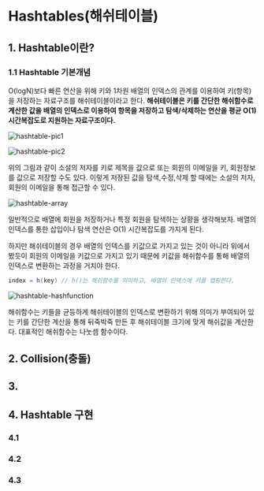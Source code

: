 # Hashtables(해쉬테이블)

## 1. Hashtable이란?

### 1.1 Hashtable 기본개념

O(logN)보다 빠른 연산을 위해 키와 1차원 배열의 인덱스의 관계를 이용하여 키(항목)을 저장하는 자료구조를 해쉬테이블이라고 한다. **해쉬테이블은 키를 간단한 해쉬함수로 계산한 값을 배열의 인덱스로 이용하여 항목을 저장하고 탐색/삭제하는 연산을 평균 O(1) 시간복잡도로 지원하는 자료구조이다.**

![hashtable-pic1]()

![hashtable-pic2]()

위의 그림과 같이 소설의 저자를 키로 제목을 값으로 또는 회원의 이메일을 키, 회원정보를 값으로 저장할 수도 있다. 이렇게 저장된 값을 탐색,수정,삭제 할 때에는 소설의 저자, 회원의 이메일을 통해 접근할 수 있다.

![hashtable-array]()

일반적으로 배열에 회원을 저장하거나 특정 회원을 탐색하는 상황을 생각해보자. 배열의 인덱스를 통한 삽입이나 탐색 연산은 O(1) 시간복잡도를 가지게 된다.

하지만 해쉬테이블의 경우 배열의 인덱스를 키값으로 가지고 있는 것이 아니라 위에서 봤듯이 회원의 이메일을 키값으로 가지고 있기 때문에 키값을 해쉬함수를 통해 배열의 인덱스로 변환하는 과정을 거치야 한다.

```java
index = h(key) // h()는 해쉬함수를 의미하고, 배열의 인덱스에 키를 맵핑한다.
```

![hashtable-hashfunction]()

해쉬함수는 키들을 균등하게 해쉬테이블의 인덱스로 변환하기 위해 의미가 부여되어 있는 키를 간단한 계산을 통해
뒤죽박죽 만든 후 해쉬테이블 크기에 맞게 해쉬값을 계산한다. 대표적인 해쉬함수는 나눗셈 함수이다.



## 2. Collision(충돌)

## 3.

## 4. Hashtable 구현

### 4.1

### 4.2

### 4.3
